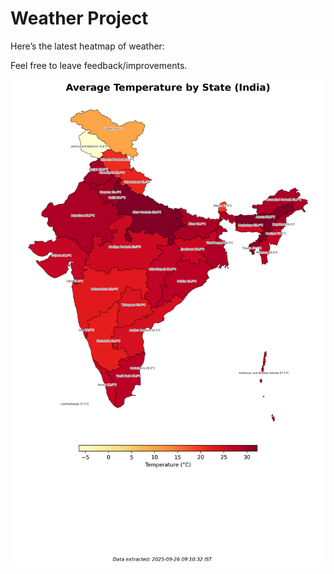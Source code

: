 # Weather Project

Here’s the latest heatmap of weather:

Feel free to leave feedback/improvements.

![India Heatmap](docs/assets/india_heatmap.png?v=D60B32)
